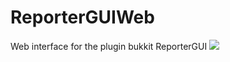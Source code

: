 # ReporterGUIWeb
Web interface for the plugin bukkit ReporterGUI
<img src="https://github.com/itpao25/ReporterGUIWeb/blob/master/assets/img/logo-rgui.png?raw=true" />
